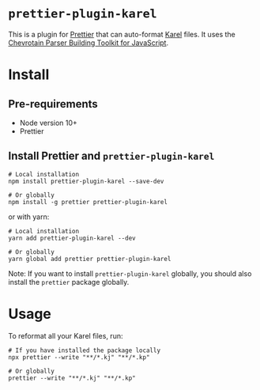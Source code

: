 # `prettier-plugin-karel`

This is a plugin for [Prettier](https://prettier.io) that can auto-format
[Karel](https://omegaup.com/karel.js) files. It uses the [Chevrotain Parser
Building Toolkit for JavaScript](https://github.com/SAP/chevrotain).

# Install

## Pre-requirements

- Node version 10+
- Prettier

## Install Prettier and `prettier-plugin-karel`

```shell
# Local installation
npm install prettier-plugin-karel --save-dev

# Or globally
npm install -g prettier prettier-plugin-karel
```

or with yarn:

```shell
# Local installation
yarn add prettier-plugin-karel --dev

# Or globally
yarn global add prettier prettier-plugin-karel
```

Note: If you want to install `prettier-plugin-karel` globally, you should also
install the `prettier` package globally.

# Usage

To reformat all your Karel files, run:

```shell
# If you have installed the package locally
npx prettier --write "**/*.kj" "**/*.kp"

# Or globally
prettier --write "**/*.kj" "**/*.kp"
```

